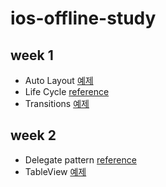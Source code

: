 # ios-offline-study
## week 1
- Auto Layout [예제](week1/AutoLayout) 
- Life Cycle [reference](https://hcn1519.github.io/articles/2017-09/ios_app_lifeCycle) 
- Transitions [예제](week1/Transition)
## week 2
- Delegate pattern [reference](https://www.notion.so/Delegate-Pattern-abec19f5483a4c718ecdec2e57878d3d)
- TableView [예제](week2/TableView)

